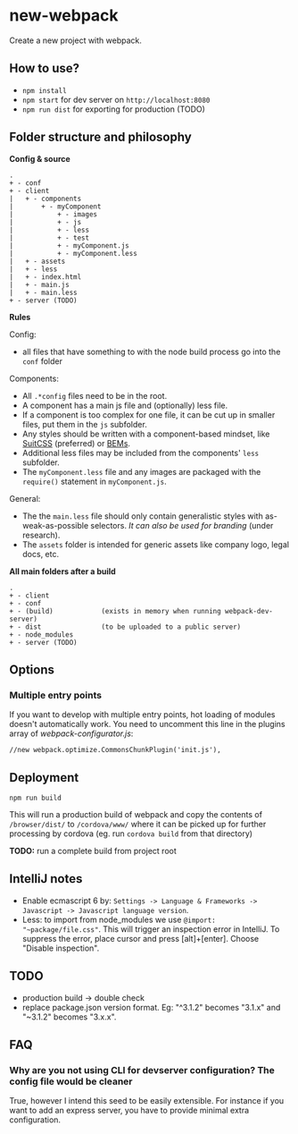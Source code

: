 # new-webpack
Create a new project with webpack.

## How to use?

- `npm install`
- `npm start` for dev server on `http://localhost:8080`
- `npm run dist` for exporting for production (TODO)

## Folder structure and philosophy

**Config & source**

```
.
+ - conf
+ - client
|   + - components
|       + - myComponent
|           + - images
|           + - js
|           + - less
|           + - test
|           + - myComponent.js
|           + - myComponent.less
|   + - assets
|   + - less
|   + - index.html
|   + - main.js
|   + - main.less
+ - server (TODO)
```

**Rules**

Config:

- all files that have something to with the node build process go into the `conf` folder

Components:

- All `.*config` files need to be in the root.
- A component has a main js file and (optionally) less file.
- If a component is too complex for one file, it can be cut up in smaller files, put them in the `js` subfolder.
- Any styles should be written with a component-based mindset, like [SuitCSS](https://suitcss.github.io/) (preferred) or [BEMs](https://en.bem.info/).
- Additional less files may be included from the components' `less` subfolder.
- The `myComponent.less` file and any images are packaged with the `require()` statement in `myComponent.js`.

General:

- The the `main.less` file should only contain generalistic styles with as-weak-as-possible selectors. _It can also be used for branding_ (under research).
- The `assets` folder is intended for generic assets like company logo, legal docs, etc.

**All main folders after a build**

```
.
+ - client
+ - conf
+ - (build)            (exists in memory when running webpack-dev-server)
+ - dist               (to be uploaded to a public server)
+ - node_modules
+ - server (TODO)
```

## Options

### Multiple entry points

If you want to develop with multiple entry points, hot loading of modules doesn't automatically work. You need to uncomment this line in the plugins array of _webpack-configurator.js_:

```
//new webpack.optimize.CommonsChunkPlugin('init.js'),
```

## Deployment

```
npm run build
```

This will run a production build of webpack and copy the contents of `/browser/dist/` to `/cordova/www/` where it can be picked up for further processing by cordova (eg. run `cordova build` from that directory)

**TODO:** run a complete build from project root

## IntelliJ notes

- Enable ecmascript 6 by: `Settings -> Language & Frameworks -> Javascript -> Javascript language version`.
- Less: to import from node_modules we use `@import: "~package/file.css"`. This will trigger an inspection error in IntelliJ. To suppress the error, place cursor and press [alt]+[enter]. Choose "Disable inspection".

## TODO

- production build -> double check
- replace package.json version format. Eg: "^3.1.2" becomes "3.1.x" and "~3.1.2" becomes "3.x.x".

## FAQ

### Why are you not using CLI for devserver configuration? The config file would be cleaner

True, however I intend this seed to be easily extensible. For instance if you want to add an express server, you have to provide minimal extra configuration.
